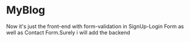 # MyBlog
Now it's just the front-end with form-validation in SignUp-Login Form as well as Contact Form.Surely i will add the backend
